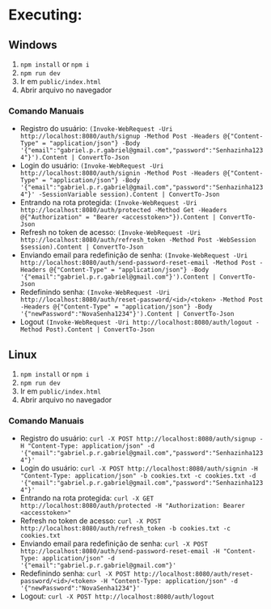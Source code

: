 # Executing:

## Windows
1. `npm install` or `npm i`
2. `npm run dev`
3. Ir em `public/index.html`
4. Abrir arquivo no navegador

### Comando Manuais
* Registro do usuário: `(Invoke-WebRequest -Uri http://localhost:8080/auth/signup -Method Post -Headers @{"Content-Type" = "application/json"} -Body '{"email":"gabriel.p.r.gabriel@gmail.com","password":"Senhazinha1234"}').Content | ConvertTo-Json`
* Login do usuário: `(Invoke-WebRequest -Uri http://localhost:8080/auth/signin -Method Post -Headers @{"Content-Type" = "application/json"} -Body '{"email":"gabriel.p.r.gabriel@gmail.com","password":"Senhazinha1234"}' -SessionVariable session).Content | ConvertTo-Json`
* Entrando na rota protegida: `(Invoke-WebRequest -Uri http://localhost:8080/auth/protected -Method Get -Headers @{"Authorization" = "Bearer <accesstoken>"}).Content | ConvertTo-Json`
* Refresh no token de acesso: `(Invoke-WebRequest -Uri http://localhost:8080/auth/refresh_token -Method Post -WebSession $session).Content | ConvertTo-Json`
* Enviando email para redefinição de senha: `(Invoke-WebRequest -Uri http://localhost:8080/auth/send-password-reset-email -Method Post -Headers @{"Content-Type" = "application/json"} -Body '{"email":"gabriel.p.r.gabriel@gmail.com"}').Content | ConvertTo-Json`
* Redefinindo senha: `(Invoke-WebRequest -Uri http://localhost:8080/auth/reset-password/<id>/<token> -Method Post -Headers @{"Content-Type" = "application/json"} -Body '{"newPassword":"NovaSenha1234"}').Content | ConvertTo-Json`
* Logout `(Invoke-WebRequest -Uri http://localhost:8080/auth/logout -Method Post).Content | ConvertTo-Json`

## Linux
1. `npm install` or `npm i`
2. `npm run dev`
3. Ir em `public/index.html`
4. Abrir arquivo no navegador

### Comando Manuais
* Registro do usuário: `curl -X POST http://localhost:8080/auth/signup -H "Content-Type: application/json" -d '{"email":"gabriel.p.r.gabriel@gmail.com","password":"Senhazinha1234"}'`
* Login do usuário: `curl -X POST http://localhost:8080/auth/signin -H "Content-Type: application/json" -b cookies.txt -c cookies.txt -d '{"email":"gabriel.p.r.gabriel@gmail.com","password":"Senhazinha1234"}'`
* Entrando na rota protegida: `curl -X GET http://localhost:8080/auth/protected -H "Authorization: Bearer <accesstoken>"`
* Refresh no token de acesso: `curl -X POST http://localhost:8080/auth/refresh_token -b cookies.txt -c cookies.txt`
* Enviando email para redefinição de senha: `curl -X POST http://localhost:8080/auth/send-password-reset-email -H "Content-Type: application/json" -d '{"email":"gabriel.p.r.gabriel@gmail.com"}'`
* Redefinindo senha: `curl -X POST http://localhost:8080/auth/reset-password/<id>/<token> -H "Content-Type: application/json" -d '{"newPassword":"NovaSenha1234"}'`
* Logout: `curl -X POST http://localhost:8080/auth/logout`


